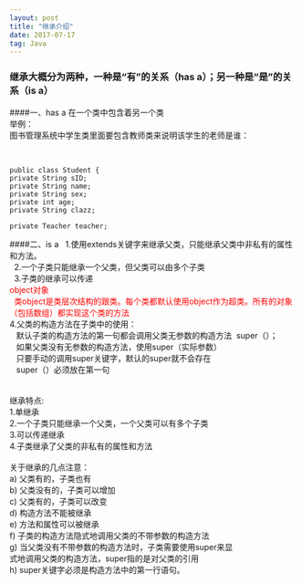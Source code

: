 ```yaml
---
layout: post
title: "继承介绍"
date: 2017-07-17   
tag: Java 
---
```




### 继承大概分为两种，一种是“有”的关系（has a）；另一种是“是”的关系（is a）<br>

####一、has a
 在一个类中包含着另一个类<br>
 举例：<br>
 图书管理系统中学生类里面要包含教师类来说明该学生的老师是谁：<br>
 <br>


```

public class Student {
private String sID;
private String name;
private String sex;
private int age;
private String clazz;

private Teacher teacher;

```


####二、is a
  1.使用extends关键字来继承父类，只能继承父类中非私有的属性和方法。<br>
  2.一个子类只能继承一个父类，但父类可以由多个子类<br>
  3.子类的继承可以传递<br>
<font color="Red">object对象</font><br>
  <font color="Red">类object是类层次结构的跟类。每个类都默认使用object作为超类。所有的对象（包括数组）都实现这个类的方法</font><br>
 4.父类的构造方法在子类中的使用：<br>
   默认子类的构造方法的第一句都会调用父类无参数的构造方法  super（）；<br>
   如果父类没有无参数的构造方法，使用super（实际参数）<br>
   只要手动的调用super关键字，默认的super就不会存在<br>
   super（）必须放在第一句<br>
   <br>
<br>
继承特点:<br>
 1.单继承<br>
 2.一个子类只能继承一个父类，一个父类可以有多个子类<br>
 3.可以传递继承<br>
 4.子类继承了父类的非私有的属性和方法<br>
<br>
关于继承的几点注意：<br>
a) 父类有的，子类也有 <br>
b) 父类没有的，子类可以增加 <br>
c) 父类有的，子类可以改变 <br>
d) 构造方法不能被继承 <br>
e) 方法和属性可以被继承 <br>
f) 子类的构造方法隐式地调用父类的不带参数的构造方法 <br>
g) 当父类没有不带参数的构造方法时，子类需要使用super来显<br>
式地调用父类的构造方法，super指的是对父类的引用 <br>
h) super关键字必须是构造方法中的第一行语句。 <br>
<br>
<br>
<br>